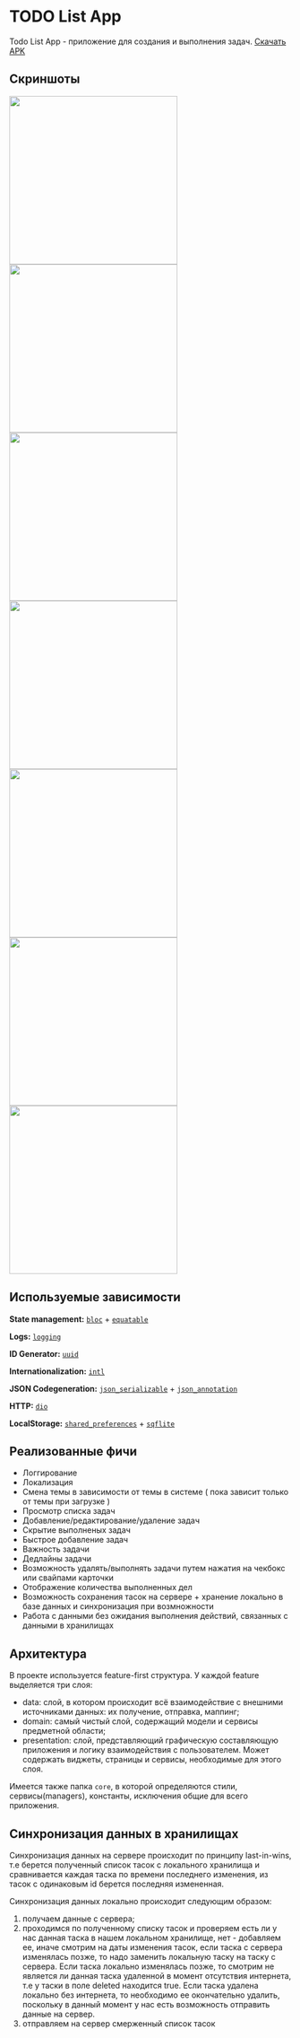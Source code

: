 # TODO List App

Todo List App - приложение для создания и выполнения задач. [Скачать APK](https://github.com/f1xgun/todo_list_app/releases/download/v0.1.0/app-release.apk)

## Скриншоты
<img src="https://github.com/f1xgun/todo_list_app/assets/88651829/2ac4aa3a-1f37-4f2c-8325-c572f766cf19" width="300">
<img src="https://github.com/f1xgun/todo_list_app/assets/88651829/4d995152-e242-40af-bcef-deda9ae00d60" width="300">
<img src="https://github.com/f1xgun/todo_list_app/assets/88651829/45c0cabb-3917-4250-ba6f-f62e1760a0d8" width="300">
<img src="https://github.com/f1xgun/todo_list_app/assets/88651829/73335c01-97ee-400e-bb93-9760dce284be" width="300">
<img src="https://github.com/f1xgun/todo_list_app/assets/88651829/0e4ab9fe-688d-4a60-bafb-ae1db93a130c" width="300">
<img src="https://github.com/f1xgun/todo_list_app/assets/88651829/cf733436-ef91-4330-a57b-89845e3bf643" width="300">
<img src="https://github.com/f1xgun/todo_list_app/assets/88651829/3c9bfcf3-0c25-45bb-928f-09b12fa21d2e" width="300">

## Используемые зависимости
**State management:** [`bloc`](https://pub.dev/packages/bloc) + [`equatable`](https://pub.dev/packages/equatable)

**Logs:** [`logging`](https://pub.dev/packages/logging)

**ID Generator:** [`uuid`](https://pub.dev/packages/uuid)

**Internationalization:** [`intl`](https://pub.dev/packages/intl)

**JSON Codegeneration:** [`json_serializable`](https://pub.dev/packages/json_serializable) + [`json_annotation`](https://pub.dev/packages/json_annotation)

**HTTP:** [`dio`](https://pub.dev/packages/dio)

**LocalStorage:** [`shared_preferences`](https://pub.dev/packages/shared_preferences) + [`sqflite`](https://pub.dev/packages/sqflite)

## Реализованные фичи
 - Логгирование
 - Локализация
 - Смена темы в зависимости от темы в системе ( пока зависит только от темы при загрузке )
 - Просмотр списка задач
 - Добавление/редактирование/удаление задач
 - Скрытие выполненых задач
 - Быстрое добавление задач
 - Важность задачи
 - Дедлайны задачи
 - Возможность удалять/выполнять задачи путем нажатия на чекбокс или свайпами карточки
 - Отображение количества выполненных дел
 - Возможность сохранения тасок на сервере + хранение локально в базе данных и синхронизация при возмножности
 - Работа с данными без ожидания выполнения действий, связанных с данными в хранилищах

## Архитектура
В проекте используется feature-first структура.
У каждой feature выделяется три слоя:
- data: слой, в котором происходит всё взаимодействие с внешними источниками данных: их получение, отправка, маппинг;
- domain: самый чистый слой, содержащий модели и сервисы предметной области;
- presentation: слой, представляющий графическую составляющую приложения и логику взаимодействия с пользователем. Может содержать виджеты, страницы и сервисы, необходимые для этого слоя.

Имеется также папка `core`, в которой определяются стили, сервисы(managers), константы, исключения общие для всего приложения.

## Синхронизация данных в хранилищах
Синхронизация данных на сервере происходит по принципу last-in-wins, т.е берется полученный список тасок с локального хранилища и сравнивается каждая таска по времени последнего изменения, из тасок с одинаковым id берется последняя измененная.

Синхронизация данных локально происходит следующим образом:
1. получаем данные с сервера;
2. проходимся по полученному списку тасок и проверяем есть ли у нас данная таска в нашем локальном хранилище, нет - добавляем ее, иначе смотрим на даты изменения тасок, если таска с сервера изменялась позже, то надо заменить локальную таску на таску с сервера. Если таска локально изменялась позже, то смотрим не является ли данная таска удаленной в момент отсутствия интернета, т.е у таски в поле deleted находится true. Если таска удалена локально без интернета, то необходимо ее окончательно удалить, поскольку в данный момент у нас есть возможность отправить данные на сервер.
3. отправляем на сервер смерженный список тасок
